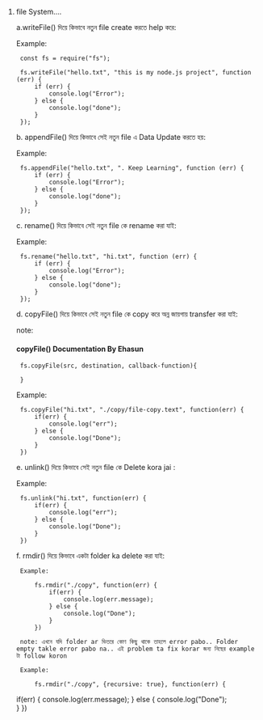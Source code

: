 1. file System....

   a.writeFile() দিয়ে কিভাবে নতুন file create করতে help করে:

    Example:

        const fs = require("fs");

        fs.writeFile("hello.txt", "this is my node.js project", function (err) {
            if (err) {
                console.log("Error");
            } else {
                console.log("done");
            }
        });

    b. appendFile() দিয়ে কিভাবে সেই নতুন file এ  Data Update করতে হয়:

    Example:

        fs.appendFile("hello.txt", ". Keep Learning", function (err) {
            if (err) {
                console.log("Error");
            } else {
                console.log("done");
            }
        });
    
    c. rename() দিয়ে কিভাবে সেই নতুন file কে rename করা যাই:

    Example:

        fs.rename("hello.txt", "hi.txt", function (err) {
            if (err) {
                console.log("Error");
            } else {
                console.log("done");
            }
        });

    d. copyFile() দিয়ে কিভাবে সেই নতুন file কে copy করে অন্ন জায়গায় transfer করা যাই:

    note: 
        <h4>copyFile() Documentation By Ehasun</h4>

        fs.copyFile(src, destination, callback-function){
            
        }

    Example:

        fs.copyFile("hi.txt", "./copy/file-copy.text", function(err) {
            if(err) {
                console.log("err");
            } else {
                console.log("Done");      
            }
        })

    
    e. unlink() দিয়ে কিভাবে সেই নতুন file কে Delete kora jai :

    Example:

        fs.unlink("hi.txt", function(err) {
            if(err) {
                console.log("err");
            } else {
                console.log("Done");      
            }
        })


    f. rmdir() দিয়ে কিভাবে একটা folder ka delete করা যাই:

        Example:

            fs.rmdir("./copy", function(err) {
                if(err) {
                    console.log(err.message);
                } else {
                    console.log("Done");      
                }
            })

        note: এখনে যদি folder ar ভিতরে কোণ কিছু থাকে তাহলে error pabo.. Folder empty takle error pabo na.. এই problem ta fix korar জন্য নিছের example টা follow koron

        Example: 

            fs.rmdir("./copy", {recursive: true}, function(err) {
    if(err) {
        console.log(err.message);
    } else {
        console.log("Done");      
    }
})
    